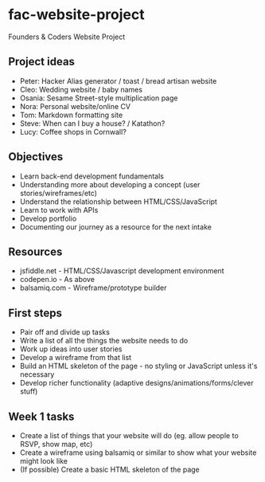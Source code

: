 # fac-website-project
Founders &amp; Coders Website Project

## Project ideas

- Peter: Hacker Alias generator / toast / bread artisan website
- Cleo: Wedding website / baby names
- Osania: Sesame Street-style multiplication page
- Nora: Personal website/online CV
- Tom: Markdown formatting site
- Steve: When can I buy a house? / Katathon?
- Lucy: Coffee shops in Cornwall?

## Objectives

- Learn back-end development fundamentals
- Understanding more about developing a concept (user stories/wireframes/etc)
- Understand the relationship between HTML/CSS/JavaScript
- Learn to work with APIs
- Develop portfolio
- Documenting our journey as a resource for the next intake

## Resources

- jsfiddle.net - HTML/CSS/Javascript development environment
- codepen.io - As above
- balsamiq.com - Wireframe/prototype builder

## First steps

- Pair off and divide up tasks
- Write a list of all the things the website needs to do
- Work up ideas into user stories
- Develop a wireframe from that list
- Build an HTML skeleton of the page - no styling or JavaScript unless it's necessary 
- Develop richer functionality (adaptive designs/animations/forms/clever stuff)

## Week 1 tasks

- Create a list of things that your website will do (eg. allow people to RSVP, show map, etc)
- Create a wireframe using balsamiq or similar to show what your website might look like
- (If possible) Create a basic HTML skeleton of the page
